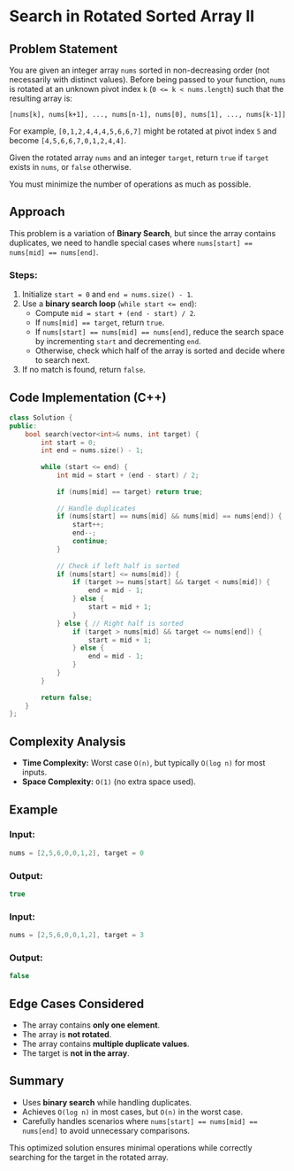 # Search in Rotated Sorted Array II

## Problem Statement
You are given an integer array `nums` sorted in non-decreasing order (not necessarily with distinct values). Before being passed to your function, `nums` is rotated at an unknown pivot index `k` (`0 <= k < nums.length`) such that the resulting array is:

```
[nums[k], nums[k+1], ..., nums[n-1], nums[0], nums[1], ..., nums[k-1]]
```

For example, `[0,1,2,4,4,4,5,6,6,7]` might be rotated at pivot index `5` and become `[4,5,6,6,7,0,1,2,4,4]`.

Given the rotated array `nums` and an integer `target`, return `true` if `target` exists in `nums`, or `false` otherwise.

You must minimize the number of operations as much as possible.

## Approach
This problem is a variation of **Binary Search**, but since the array contains duplicates, we need to handle special cases where `nums[start] == nums[mid] == nums[end]`.

### Steps:
1. Initialize `start = 0` and `end = nums.size() - 1`.
2. Use a **binary search loop** (`while start <= end`):
   - Compute `mid = start + (end - start) / 2`.
   - If `nums[mid] == target`, return `true`.
   - If `nums[start] == nums[mid] == nums[end]`, reduce the search space by incrementing `start` and decrementing `end`.
   - Otherwise, check which half of the array is sorted and decide where to search next.
3. If no match is found, return `false`.

## Code Implementation (C++)
```cpp
class Solution {
public:
    bool search(vector<int>& nums, int target) {
        int start = 0;
        int end = nums.size() - 1;
        
        while (start <= end) {
            int mid = start + (end - start) / 2;
            
            if (nums[mid] == target) return true;
            
            // Handle duplicates
            if (nums[start] == nums[mid] && nums[mid] == nums[end]) {
                start++;
                end--;
                continue;
            }
            
            // Check if left half is sorted
            if (nums[start] <= nums[mid]) {
                if (target >= nums[start] && target < nums[mid]) {
                    end = mid - 1;
                } else {
                    start = mid + 1;
                }
            } else { // Right half is sorted
                if (target > nums[mid] && target <= nums[end]) {
                    start = mid + 1;
                } else {
                    end = mid - 1;
                }
            }
        }
        
        return false;
    }
};
```

## Complexity Analysis
- **Time Complexity:** Worst case `O(n)`, but typically `O(log n)` for most inputs.
- **Space Complexity:** `O(1)` (no extra space used).

## Example
### Input:
```cpp
nums = [2,5,6,0,0,1,2], target = 0
```
### Output:
```cpp
true
```

### Input:
```cpp
nums = [2,5,6,0,0,1,2], target = 3
```
### Output:
```cpp
false
```

## Edge Cases Considered
- The array contains **only one element**.
- The array is **not rotated**.
- The array contains **multiple duplicate values**.
- The target is **not in the array**.

## Summary
- Uses **binary search** while handling duplicates.
- Achieves `O(log n)` in most cases, but `O(n)` in the worst case.
- Carefully handles scenarios where `nums[start] == nums[mid] == nums[end]` to avoid unnecessary comparisons.

This optimized solution ensures minimal operations while correctly searching for the target in the rotated array.

